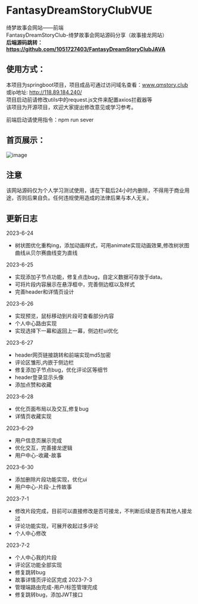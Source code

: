# FantasyDreamStoryClubVUE

绮梦故事会网站——前端    
FantasyDreamStoryClub-绮梦故事会网站源码分享（故事接龙网站）    
**后端源码跳转：https://github.com/1051727403/FantasyDreamStoryClubJAVA**
  
  
## 使用方式：  
本项目为springboot项目，项目成品可通过访问域名查看：www.qmstory.club  或ip地址:  http://118.89.184.240/   
项目启动前请修改utils中的request.js文件来配置axios拦截器等  
该项目为开源项目，欢迎大家提出修改意见或学习参考。  
  
前端启动请使用指令：npm run sever  
  

## 首页展示：  
![image](https://github.com/1051727403/FantasyDreamStoryClubVUE/assets/70049475/95600828-cb76-4260-a956-556d0c47c722)

  
## 注意  
该网站源码仅为个人学习测试使用，请在下载后24小时内删除，不得用于商业用途，否则后果自负。任何违规使用造成的法律后果与本人无关。  
  

## 更新日志

2023-6-24 
- 树状图优化重构ing，添加动画样式，可用animate实现动画效果,修改树状图曲线从贝尔赛曲线变为直线

2023-6-25
- 实现添加子节点功能，修复点击bug，自定义数据可存放于data。
- 可将片段内容展示在悬浮框中，完善侧边框以及样式
- 完善header和详情页设计

2023-6-26
- 实现预览，鼠标移动到片段可查看部分内容
- 个人中心路由实现
- 实现选择下一幕和返回上一幕，侧边栏ui优化

2023-6-27
- header网页链接跳转和前端实现md5加密
- 评论区雏形,内嵌于侧边栏
- 修复添加子节点bug，优化评论区等细节
- header登录显示头像
- 添加点赞和收藏

2023-6-28
- 优化页面布局以及交互,修复bug
- 详情页收藏实现

2023-6-29
- 用户信息页展示完成
- 优化交互，完善接龙逻辑
- 用户中心-收藏-故事

2023-6-30
- 添加删除片段功能实现，优化ui
- 用户中心-片段-上传故事

2023-7-1
- 修改片段完成，目前可以直接修改是否可接龙，不判断后续是否有其他人接龙过
- 评论功能实现，可展开收起过多评论
- 个人中心修改

2023-7-2
- 个人中心我的片段
- 评论区功能全部实现
- 修复跳转bug
- 故事详情页评论区完成
2023-7-3
- 管理端路由完成-用户/标签管理完成
- 修复跳转bug，添加JWT接口


